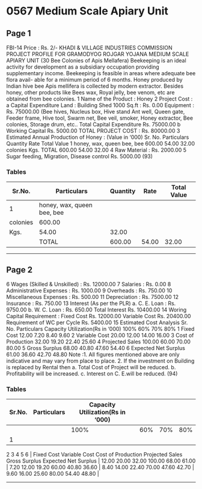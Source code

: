 # 0567 Medium Scale Apiary Unit

## Page 1

FBI-14 Price : Rs. 2/- KHADI & VILLAGE INDUSTRIES COMMISSION PROJECT PROFILE FOR GRAMODYOG ROJGAR YOJANA MEDIUM SCALE APIARY UNIT (30 Bee Colonies of Apis Mellafera) Beekeeping is an ideal activity for development as a subsidiary occupation providing supplementary income. Beekeeping is feasible in areas where adequate bee flora avail- able for a minimum period of 6 months. Honey produced by Indian hive bee Apis mellifera is collected by modern extractor. Besides honey, other products like Bees wax, Royal jelly, bee venom, etc are obtained from bee colonies. 1 Name of the Product : Honey 2 Project Cost : a Capital Expenditure Land : Building Shed 1000 Sq.ft : Rs. 0.00 Equipment : Rs. 75000.00 (Bee hives, Nucleus box, Hive stand Ant well, Queen gate, Feeder frame, Hive tool, Swarm net, Bee veil, smoker, Honey extractor, Bee colonies, Storage drum, etc.. Total Capital Expenditure Rs. 75000.00 b Working Capital Rs. 5000.00 TOTAL PROJECT COST : Rs. 80000.00 3 Estimated Annual Production of Honey : (Value in ‘000) Sr. No. Particulars Quantity Rate Total Value 1 honey, wax, queen bee, bee 600.00 54.00 32.00 colonies Kgs. TOTAL 600.00 54.00 32.00 4 Raw Material : Rs. 2000.00 5 Sugar feeding, Migration, Disease control Rs. 5000.00 (93)

### Tables

| Sr.No. | Particulars | Quantity | Rate | Total Value |
|---|---|---|---|---|
| 1 | honey, wax, queen bee, bee
colonies | 600.00
Kgs. | 54.00 | 32.00 |
|  | TOTAL | 600.00 | 54.00 | 32.00 |

---

## Page 2

6 Wages (Skilled & Unskilled) : Rs. 12000.00 7 Salaries : Rs. 0.00 8 Administrative Expenses : Rs. 1000.00 9 Overheads : Rs. 750.00 10 Miscellaneous Expenses : Rs. 500.00 11 Depreciation : Rs. 7500.00 12 Insurance : Rs. 750.00 13 Interest (As per the PLR) a. C. E. Loan : Rs. 9750.00 b. W. C. Loan : Rs. 650.00 Total Interest Rs. 10400.00 14 Woring Capital Requirement : Fixed Cost Rs. 12000.00 Variable Cost Rs. 20400.00 Requirement of WC per Cycle Rs. 5400.00 15 Estimated Cost Analysis Sr. No. Particulars Capacity Utilization(Rs in ‘000) 100% 60% 70% 80% 1 Fixed Cost 12.00 7.20 8.40 9.60 2 Variable Cost 20.00 12.00 14.00 16.00 3 Cost of Production 32.00 19.20 22.40 25.60 4 Projected Sales 100.00 60.00 70.00 80.00 5 Gross Surplus 68.00 40.80 47.60 54.40 6 Expected Net Surplus 61.00 36.60 42.70 48.80 Note :1. All figures mentioned above are only indicative and may vary from place to place. 2. If the investment on Building is replaced by Rental then a. Total Cost of Project will be reduced. b. Profitability will be increased. c. Interest on C. E.will be reduced. (94)

### Tables

| Sr.No. | Particulars | Capacity Utilization(Rs in ‘000) |  |  |  |
|---|---|---|---|---|---|
|  |  | 100% | 60% | 70% | 80% |
| 1
2
3
4
5
6 | Fixed Cost
Variable Cost
Cost of Production
Projected Sales
Gross Surplus
Expected Net Surplus | 12.00
20.00
32.00
100.00
68.00
61.00 | 7.20
12.00
19.20
60.00
40.80
36.60 | 8.40
14.00
22.40
70.00
47.60
42.70 | 9.60
16.00
25.60
80.00
54.40
48.80 |

---
